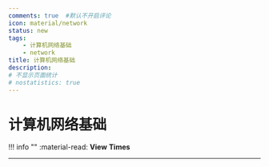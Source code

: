 ```yaml
---
comments: true  #默认不开启评论
icon: material/network
status: new
tags:
    - 计算机网络基础
    - network
title: 计算机网络基础
description: 
# 不显示页面统计
# nostatistics: true
---
```


# 计算机网络基础

!!! info  ""
    :material-read: __View__ <span id="busuanzi_value_page_pv"></span> __Times__

---

